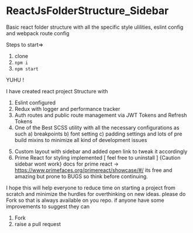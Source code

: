# ReactJsFolderStructure_Sidebar
Basic react folder structure with all the specific style ulilities, eslint config and webpack route config

Steps to start=>

1. clone
2. `npm i`
3. `npm start`

YUHU !


I have created react project Structure with


1.  Eslint configured
2.  Redux with logger and performance tracker
3.  Auth routes and public route management via JWT Tokens and Refresh Tokens 
4.  One of the Best SCSS utility with all the necessary configurations as such 
a)  breakpoints
b)  font setting
c)  padding settings
    and lots of pre build mixins to minimize all kind of development issues
5)  Custom layout with sidebar and added open link to tweak it accordingly
6)  Prime React for styling implemented [ feel free to uninstall ] {Caution sidebar wont work}
    docs for prime react -> https://www.primefaces.org/primereact/showcase/#/
    its free and amazing but prone to BUGS so think before continuing.



I hope this will help everyone to reduce time on starting a project from scratch and minimize the hurdles for overthinking on new ideas.
please do Fork so that is always available on you repo.
if anyone have some improvements to suggest they can

  1. Fork
  2. raise a pull request
